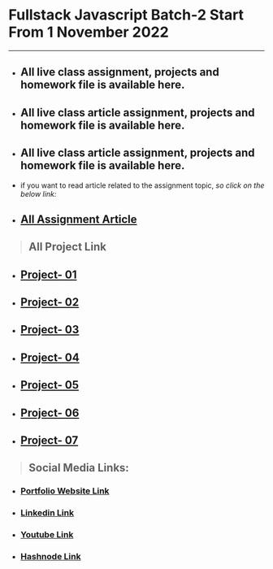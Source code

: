# Fullstack Javascript Batch-2 Start From 1 November 2022

---

- ## All live class assignment, projects and homework file is available here.

- ## All live class article assignment, projects and homework file is available here.

- ## All live class article assignment, projects and homework file is available here.

- if you want to read article related to the assignment topic, _so click on the below link:_
- ## [All Assignment Article](https://atulsinghatul.hashnode.dev/)

> ## **All Project Link**

- ## [Project- 01](https://github.com/AtulSinghAtul/fsjs2-20th-Nov-Project-01)
- ## [Project- 02](https://github.com/AtulSinghAtul/fsjs2-20th-Nov-Project-01)
- ## [Project- 03](https://github.com/AtulSinghAtul/fsjs2-26th-Nov-Project-01)
- ## [Project- 04](https://github.com/AtulSinghAtul/fsjs2-26th-Nov-Project-01)
- ## [Project- 05](https://github.com/AtulSinghAtul/fsjs2-26th-Nov-Project-01)
- ## [Project- 06](https://github.com/AtulSinghAtul/fsjs2-26th-Nov-Project-06)
- ## [Project- 07](https://github.com/AtulSinghAtul/fsjs2-27th-nov-project-07-tailwid)

> ## Social Media Links:

- ### [Portfolio Website Link](https://www.findcoder.io/u/atulsinghatul)
- ### [Linkedin Link](https://www.linkedin.com/in/atul-singh-082529249/)
- ### [Youtube Link](https://www.youtube.com/channel/UCBNc9Vs9mAFxnAKjzWRqDFQ)
- ### [Hashnode Link](https://atulsinghatul.hashnode.dev/)
